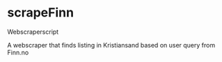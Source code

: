 # scrapeFinn
Webscraperscript

A webscraper that finds listing in Kristiansand based on user query from Finn.no
